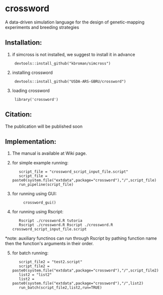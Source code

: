 # crossword
A data-driven simulation language for the design of genetic-mapping experiments and breeding strategies

## Installation:
1. if simcross is not installed, we suggest to install it in advance
    
        devtools::install_github("kbroman/simcross")

2. installing crossword          
    
        devtools::install_github("USDA-ARS-GBRU/crossword")

3. loading crossword

        library('crossword')

## Citation: 
The publication will be published soon

## Implementation:

1. The manual is available at Wiki page.

2. for simple example running:
  
          script_file = "crossword_script_input_file.script"
          script_file = paste0(system.file("extdata",package="crossword"),"/",script_file)
          run_pipeline(script_file)
  
4. for running using GUI:
            
            crossword_gui()

5. for running using Rscript:
  
          Rscript ./crossword.R tutoria
          Rscript ./crossword.R Rscript ./crossword.R crossword_script_input_file.script  
*note: auxiliary functinos can run through Rscript by pathing function name then the function's arguments in their order.

5. for batch running:

          script_file2 = "test2.script"
          script_file2 = paste0(system.file("extdata",package="crossword"),"/",script_file2)
          list2 = "list2"
          list2 = paste0(system.file("extdata",package="crossword"),"/",list2)
          run_batch(script_file2,list2,run=TRUE)
